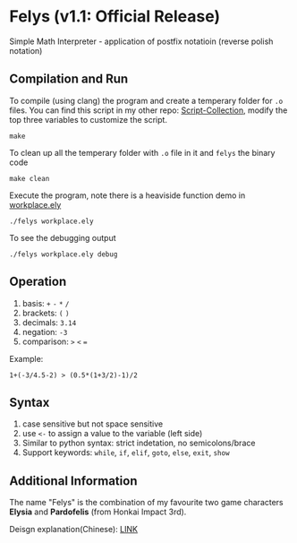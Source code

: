 # Felys (v1.1: Official Release)

Simple Math Interpreter - application of postfix notatioin (reverse polish notation)

## Compilation and Run

To compile (using clang) the program and create a temperary folder for `.o` files. You can find this script in my other repo: [Script-Collection](https://github.com/Jhanny-Kin/Scripts-Collection/blob/main/makefile), modify the top three variables to customize the script.
```shell
make
```

To clean up all the temperary folder with `.o` file in it and `felys` the binary code
```shell
make clean
```

Execute the program, note there is a heaviside function demo in [workplace.ely](v1.1/workplace.ely)
```shell
./felys workplace.ely
```

To see the debugging output
```shell
./felys workplace.ely debug
```


## Operation
1. basis: `+` `-` `*` `/`
2. brackets: `(` `)`
3. decimals: `3.14`
4. negation: `-3`
5. comparison: `>` `<` `=`

Example:
```
1+(-3/4.5-2) > (0.5*(1+3/2)-1)/2
```

## Syntax 
1. case sensitive but not space sensitive
2. use `<-` to assign a value to the variable (left side)
3. Similar to python syntax: strict indetation, no semicolons/brace
4. Support keywords: `while`, `if`, `elif`, `goto`, `else`, `exit`, `show`


## Additional Information

The name "Felys" is the combination of my favourite two game characters **Elysia** and **Pardofelis** (from Honkai Impact 3rd).

Deisgn explanation(Chinese): [LINK](https://www.bilibili.com/read/readlist/rl738985)
